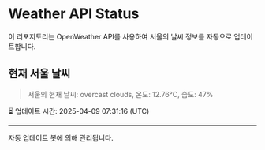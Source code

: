 
# Weather API Status

이 리포지토리는 OpenWeather API를 사용하여 서울의 날씨 정보를 자동으로 업데이트합니다.

## 현재 서울 날씨
> 서울의 현재 날씨: overcast clouds, 온도: 12.76°C, 습도: 47%

⏳ 업데이트 시간: 2025-04-09 07:31:16 (UTC)

---
자동 업데이트 봇에 의해 관리됩니다.
